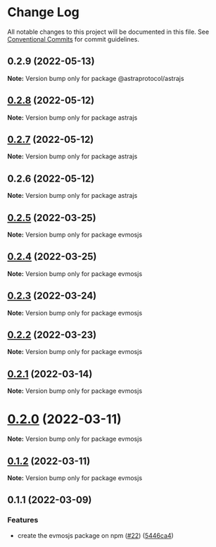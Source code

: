 # Change Log

All notable changes to this project will be documented in this file.
See [Conventional Commits](https://conventionalcommits.org) for commit guidelines.

## 0.2.9 (2022-05-13)

**Note:** Version bump only for package @astraprotocol/astrajs

## [0.2.8](https://github.com/astraprotocol/astrajs/compare/astrajs@0.2.7...astrajs@0.2.8) (2022-05-12)

**Note:** Version bump only for package astrajs

## [0.2.7](https://github.com/AstraProtocol/evmosjs/compare/astrajs@0.2.6...astrajs@0.2.7) (2022-05-12)

**Note:** Version bump only for package astrajs

## 0.2.6 (2022-05-12)

**Note:** Version bump only for package astrajs

## [0.2.5](https://github.com/tharsis/evmosjs/compare/evmosjs@0.2.4...evmosjs@0.2.5) (2022-03-25)

**Note:** Version bump only for package evmosjs

## [0.2.4](https://github.com/tharsis/evmosjs/compare/evmosjs@0.2.3...evmosjs@0.2.4) (2022-03-25)

**Note:** Version bump only for package evmosjs

## [0.2.3](https://github.com/tharsis/evmosjs/compare/evmosjs@0.2.2...evmosjs@0.2.3) (2022-03-24)

**Note:** Version bump only for package evmosjs

## [0.2.2](https://github.com/tharsis/evmosjs/compare/evmosjs@0.2.1...evmosjs@0.2.2) (2022-03-23)

**Note:** Version bump only for package evmosjs

## [0.2.1](https://github.com/tharsis/evmosjs/compare/evmosjs@0.2.0...evmosjs@0.2.1) (2022-03-14)

**Note:** Version bump only for package evmosjs

# [0.2.0](https://github.com/tharsis/evmosjs/compare/evmosjs@0.1.2...evmosjs@0.2.0) (2022-03-11)

**Note:** Version bump only for package evmosjs

## [0.1.2](https://github.com/tharsis/evmosjs/compare/evmosjs@0.1.1...evmosjs@0.1.2) (2022-03-11)

**Note:** Version bump only for package evmosjs

## 0.1.1 (2022-03-09)

### Features

* create the evmosjs package on npm ([#22](https://github.com/tharsis/evmosjs/issues/22)) ([5446ca4](https://github.com/tharsis/evmosjs/commit/5446ca4e6fc027c6d26d5fce598ba1a5d1480e54))
